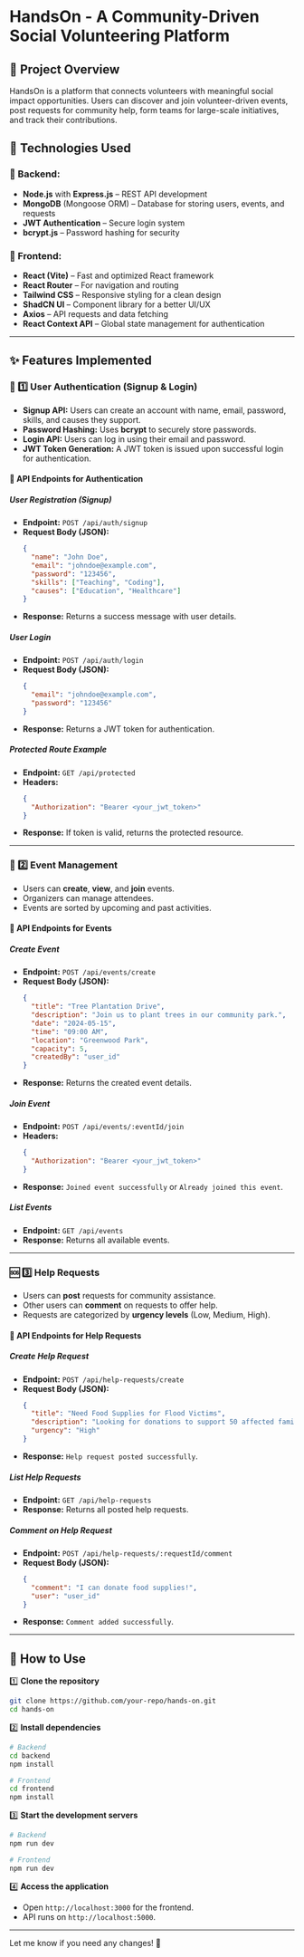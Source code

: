 # HandsOn - A Community-Driven Social Volunteering Platform

## 📌 Project Overview  
HandsOn is a platform that connects volunteers with meaningful social impact opportunities. Users can discover and join volunteer-driven events, post requests for community help, form teams for large-scale initiatives, and track their contributions.  

## 🚀 Technologies Used  

### 🔹 Backend:  
- **Node.js** with **Express.js** – REST API development  
- **MongoDB** (Mongoose ORM) – Database for storing users, events, and requests  
- **JWT Authentication** – Secure login system  
- **bcrypt.js** – Password hashing for security  

### 🔹 Frontend:  
- **React (Vite)** – Fast and optimized React framework
- **React Router** – For navigation and routing  
- **Tailwind CSS** – Responsive styling for a clean design  
- **ShadCN UI** – Component library for a better UI/UX  
- **Axios** – API requests and data fetching  
- **React Context API** – Global state management for authentication  

---

## ✨ Features Implemented  

### 🔐 1️⃣ User Authentication (Signup & Login)  
- **Signup API:** Users can create an account with name, email, password, skills, and causes they support.  
- **Password Hashing:** Uses **bcrypt** to securely store passwords.  
- **Login API:** Users can log in using their email and password.  
- **JWT Token Generation:** A JWT token is issued upon successful login for authentication.  

#### 🔹 API Endpoints for Authentication  

##### **User Registration (Signup)**  
- **Endpoint:** `POST /api/auth/signup`  
- **Request Body (JSON):**  
  ```json
  {
    "name": "John Doe",
    "email": "johndoe@example.com",
    "password": "123456",
    "skills": ["Teaching", "Coding"],
    "causes": ["Education", "Healthcare"]
  }
  ```
- **Response:** Returns a success message with user details.  

##### **User Login**  
- **Endpoint:** `POST /api/auth/login`  
- **Request Body (JSON):**  
  ```json
  {
    "email": "johndoe@example.com",
    "password": "123456"
  }
  ```
- **Response:** Returns a JWT token for authentication.  

##### **Protected Route Example**  
- **Endpoint:** `GET /api/protected`  
- **Headers:**  
  ```json
  {
    "Authorization": "Bearer <your_jwt_token>"
  }
  ```
- **Response:** If token is valid, returns the protected resource.  

---

### 🎉 2️⃣ Event Management  
- Users can **create**, **view**, and **join** events.  
- Organizers can manage attendees.  
- Events are sorted by upcoming and past activities.  

#### 🔹 API Endpoints for Events  

##### **Create Event**  
- **Endpoint:** `POST /api/events/create`  
- **Request Body (JSON):**  
  ```json
  {
    "title": "Tree Plantation Drive",
    "description": "Join us to plant trees in our community park.",
    "date": "2024-05-15",
    "time": "09:00 AM",
    "location": "Greenwood Park",
    "capacity": 5,
    "createdBy": "user_id"
  }
  ```
- **Response:** Returns the created event details.  

##### **Join Event**  
- **Endpoint:** `POST /api/events/:eventId/join`  
- **Headers:**  
  ```json
  {
    "Authorization": "Bearer <your_jwt_token>"
  }
  ```
- **Response:** `Joined event successfully` or `Already joined this event`.  

##### **List Events**  
- **Endpoint:** `GET /api/events`  
- **Response:** Returns all available events.  

---

### 🆘 3️⃣ Help Requests  
- Users can **post** requests for community assistance.  
- Other users can **comment** on requests to offer help.  
- Requests are categorized by **urgency levels** (Low, Medium, High).  

#### 🔹 API Endpoints for Help Requests  

##### **Create Help Request**  
- **Endpoint:** `POST /api/help-requests/create`  
- **Request Body (JSON):**  
  ```json
  {
    "title": "Need Food Supplies for Flood Victims",
    "description": "Looking for donations to support 50 affected families.",
    "urgency": "High"
  }
  ```
- **Response:** `Help request posted successfully`.  

##### **List Help Requests**  
- **Endpoint:** `GET /api/help-requests`  
- **Response:** Returns all posted help requests.  

##### **Comment on Help Request**  
- **Endpoint:** `POST /api/help-requests/:requestId/comment`  
- **Request Body (JSON):**  
  ```json
  {
    "comment": "I can donate food supplies!",
    "user": "user_id"
  }
  ```
- **Response:** `Comment added successfully`.  

---

## 📌 How to Use  
1️⃣ **Clone the repository**  
```bash
git clone https://github.com/your-repo/hands-on.git
cd hands-on
```
  
2️⃣ **Install dependencies**  
```bash
# Backend
cd backend
npm install

# Frontend
cd frontend
npm install
```
  
3️⃣ **Start the development servers**  
```bash
# Backend
npm run dev  

# Frontend
npm run dev
```

4️⃣ **Access the application**  
- Open `http://localhost:3000` for the frontend.  
- API runs on `http://localhost:5000`.  

---


Let me know if you need any changes! 🚀
